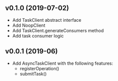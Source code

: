 ## v0.1.0 (2019-07-02)

* Add TaskClient abstract interface
* Add NoopClient
* Add TaskClient.generateConsumers method
* Add task consumer logic

## v0.0.1 (2019-06)

* Add AsyncTaskClient with the following features:
  * registerOperation()
  * submitTask()

